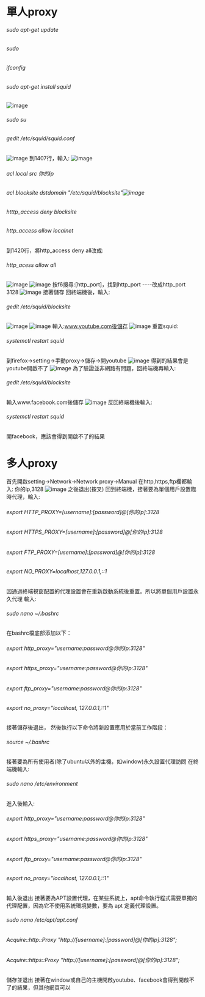 # 單人proxy
###### sudo apt-get update
###### sudo  
###### ifconfig
###### sudo apt-get install squid
![image](https://i.imgur.com/O43tTGk.jpg)
###### sudo su
###### gedit /etc/squid/squid.conf
![image](https://i.imgur.com/8tt0V3n.jpg)
到1407行，輸入:
![image](https://i.imgur.com/xkIKYN2.jpg)
###### acl local src 你的ip
###### acl blocksite dstdomain "/etc/squid/blocksite"![image]()
###### htttp_access deny blocksite
###### http_access allow localnet
到1420行，將http_access deny all改成:
###### http_acess allow all
![image](https://i.imgur.com/J7f2BcG.jpg)
![image](https://i.imgur.com/wXtZe57.jpg)
按f6搜尋:[http_port]，找到http_port ----改成http_port 3128
![image](https://i.imgur.com/z7xBCiJ.jpg)
接著儲存
回終端機後，輸入:
###### gedit /etc/squid/blocksite
![image](https://i.imgur.com/u7Mo2BB.jpg)
![image](https://i.imgur.com/UQu1q3r.jpg)
輸入:www.youtube.com後儲存
![image](https://i.imgur.com/sy180su.jpg)
重置squid:
###### systemctl restart squid
到firefox->setting->手動proxy->儲存->開youtube
![image](https://i.imgur.com/HazmwqH.jpg)
得到的結果會是youtube開啟不了
![image](https://i.imgur.com/CDMF6PQ.jpg)
為了驗證並非網路有問題，回終端機再輸入:
###### gedit /etc/squid/blocksite
輸入www.facebook.com後儲存
![image](https://i.imgur.com/LuCHVLe.jpg)
反回終端機後輸入:
###### systemctl restart squid
開facebook，應該會得到開啟不了的結果

# 多人proxy
首先開啟setting->Network->Network proxy->Manual
在http,https,ftp欄都輸入: 你的ip,3128
![image](https://i.imgur.com/utbgTVK.jpg)
之後退出(按叉)
回到終端機，接著要為單個用戶設置臨時代理，輸入:
###### export HTTP_PROXY=[username]:[password]@[你的ip]:3128
###### export HTTPS_PROXY=[username]:[password]@[你的ip]:3128
###### export FTP_PROXY=[username]:[password]@[你的ip]:3128
###### export NO_PROXY=localhost,127.0.0.1,::1
因通過終端視窗配置的代理設置會在重新啟動系統後重置。所以將單個用戶設置永久代理
輸入:
###### sudo nano ~/.bashrc
在bashrc檔底部添加以下：
###### export http_proxy="username:password@你的ip:3128"
###### export https_proxy="username:password@你的ip:3128"
###### export ftp_proxy="username:password@你的ip:3128"
###### export no_proxy="localhost, 127.0.0.1,::1"
接著儲存後退出，
然後執行以下命令將新設置應用於當前工作階段：
###### source ~/.bashrc
接著要為所有使用者(除了ubuntu以外的主機，如window)永久設置代理訪問
在終端機輸入:
###### sudo nano /etc/environment
進入後輸入:
###### export http_proxy="username:password@你的ip:3128"
###### export https_proxy="username:password@你的ip:3128"
###### export ftp_proxy="username:password@你的ip:3128"
###### export no_proxy="localhost, 127.0.0.1,::1"
輸入後退出
接著要為APT設置代理，在某些系統上，apt命令執行程式需要單獨的代理配置，因為它不使用系統環境變數，要為 apt 定義代理設置。
###### sudo nano /etc/apt/apt.conf
###### Acquire::http::Proxy "http://[username]:[password]@[你的ip]:3128";
###### Acquire::https::Proxy "http://[username]:[password]@[你的ip]:3128";
儲存並退出
接著在window或自己的主機開啟youtube、facebook會得到開啟不了的結果，但其他網頁可以

